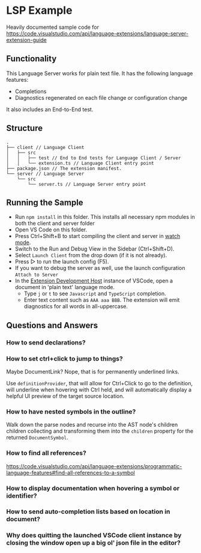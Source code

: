 # LSP Example

Heavily documented sample code for <https://code.visualstudio.com/api/language-extensions/language-server-extension-guide>

## Functionality

This Language Server works for plain text file. It has the following language features:

- Completions
- Diagnostics regenerated on each file change or configuration change

It also includes an End-to-End test.

## Structure

```plain
.
├── client // Language Client
│   ├── src
│   │   ├── test // End to End tests for Language Client / Server
│   │   └── extension.ts // Language Client entry point
├── package.json // The extension manifest.
└── server // Language Server
    └── src
        └── server.ts // Language Server entry point
```

## Running the Sample

- Run `npm install` in this folder. This installs all necessary npm modules in both the client and server folder
- Open VS Code on this folder.
- Press Ctrl+Shift+B to start compiling the client and server in [watch mode](https://code.visualstudio.com/docs/editor/tasks#:~:text=The%20first%20entry%20executes,the%20HelloWorld.js%20file.).
- Switch to the Run and Debug View in the Sidebar (Ctrl+Shift+D).
- Select `Launch Client` from the drop down (if it is not already).
- Press ▷ to run the launch config (F5).
- If you want to debug the server as well, use the launch configuration `Attach to Server`
- In the [Extension Development Host](https://code.visualstudio.com/api/get-started/your-first-extension#:~:text=Then%2C%20inside%20the%20editor%2C%20press%20F5.%20This%20will%20compile%20and%20run%20the%20extension%20in%20a%20new%20Extension%20Development%20Host%20window.) instance of VSCode, open a document in 'plain text' language mode.
  - Type `j` or `t` to see `Javascript` and `TypeScript` completion.
  - Enter text content such as `AAA aaa BBB`. The extension will emit diagnostics for all words in all-uppercase.

## Questions and Answers

### How to send declarations?

### How to set ctrl+click to jump to things?

Maybe DocumentLink? Nope, that is for permanently underlined links.

Use `definitionProvider`, that will allow for Ctrl+Click to go to the
definition, will underline when hovering with Ctrl held, and will automatically
display a helpful UI preview of the target source location.

### How to have nested symbols in the outline?

Walk down the parse nodes and recurse into the AST node's children children
collecting and transforming them into the `children` property for the returned
`DocumentSymbol`.

### How to find all references?

<https://code.visualstudio.com/api/language-extensions/programmatic-language-features#find-all-references-to-a-symbol>

### How to display documentation when hovering a symbol or identifier?

### How to send auto-completion lists based on location in document?

### Why does quitting the launched VSCode client instance by closing the window open up a big ol' json file in the editor?
